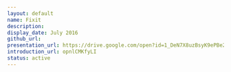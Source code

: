 ```yaml
---
layout: default
name: Fixit
description: 
display_date: July 2016
github_url: 
presentation_url: https://drive.google.com/open?id=1_DeN7X8uzBsyK9ePBe2je8ljvt_cTvPv9UtU36YpSts 
introduction_url: opnlCMKfyLI
status: active
---
```

